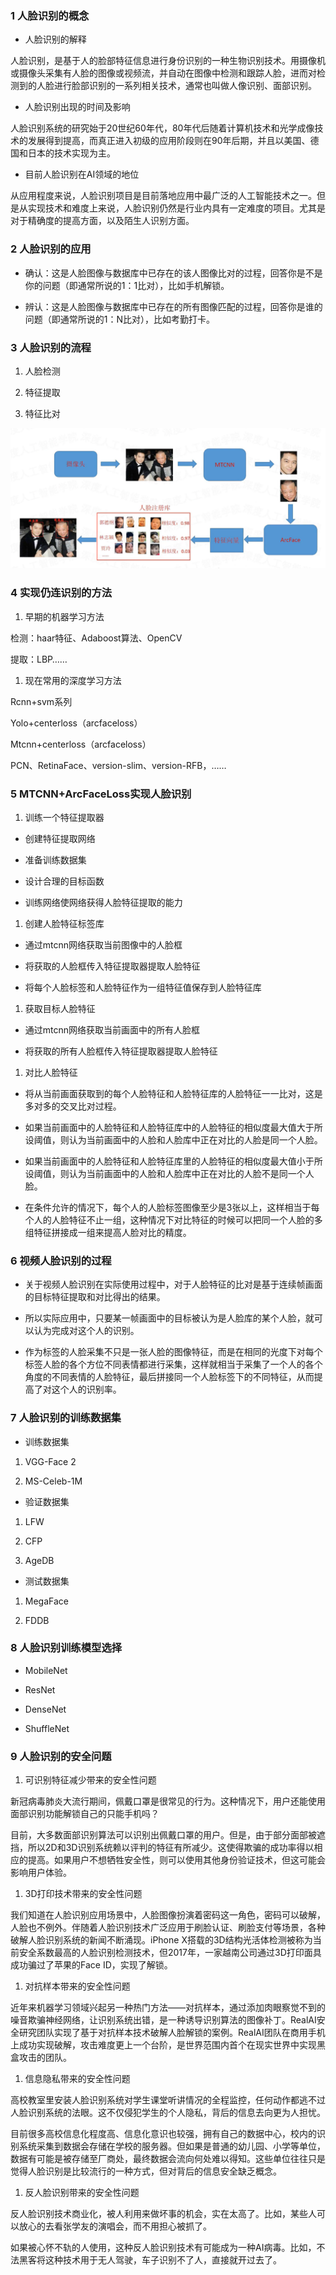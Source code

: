 ### 1 人脸识别的概念

- 人脸识别的解释

人脸识别，是基于人的脸部特征信息进行身份识别的一种生物识别技术。用摄像机或摄像头采集有人脸的图像或视频流，并自动在图像中检测和跟踪人脸，进而对检测到的人脸进行脸部识别的一系列相关技术，通常也叫做人像识别、面部识别。

- 人脸识别出现的时间及影响

人脸识别系统的研究始于20世纪60年代，80年代后随着计算机技术和光学成像技术的发展得到提高，而真正进入初级的应用阶段则在90年后期，并且以美国、德国和日本的技术实现为主。

- 目前人脸识别在AI领域的地位

从应用程度来说，人脸识别项目是目前落地应用中最广泛的人工智能技术之一。但是从实现技术和难度上来说，人脸识别仍然是行业内具有一定难度的项目。尤其是对于精确度的提高方面，以及陌生人识别方面。

### 2 人脸识别的应用

- 确认：这是人脸图像与数据库中已存在的该人图像比对的过程，回答你是不是你的问题（即通常所说的1：1比对），比如手机解锁。

- 辨认：这是人脸图像与数据库中已存在的所有图像匹配的过程，回答你是谁的问题（即通常所说的1：N比对），比如考勤打卡。

### 3 人脸识别的流程

1. 人脸检测

1. 特征提取

1. 特征比对

![](../../assets/images/AI/attachments/3.算法课程学习笔记-人脸识别实现流程_image_0.png)

### 4 实现仍连识别的方法

1. 早期的机器学习方法

检测：haar特征、Adaboost算法、OpenCV

提取：LBP……

1. 现在常用的深度学习方法

Rcnn+svm系列

Yolo+centerloss（arcfaceloss）

Mtcnn+centerloss（arcfaceloss）

PCN、RetinaFace、version-slim、version-RFB，……

### 5 MTCNN+ArcFaceLoss实现人脸识别

1. 训练一个特征提取器

- 创建特征提取网络

- 准备训练数据集

- 设计合理的目标函数

- 训练网络使网络获得人脸特征提取的能力

1. 创建人脸特征标签库

- 通过mtcnn网络获取当前图像中的人脸框

- 将获取的人脸框传入特征提取器提取人脸特征

- 将每个人脸标签和人脸特征作为一组特征值保存到人脸特征库

1. 获取目标人脸特征

- 通过mtcnn网络获取当前画面中的所有人脸框

- 将获取的所有人脸框传入特征提取器提取人脸特征

1. 对比人脸特征

- 将从当前画面获取到的每个人脸特征和人脸特征库的人脸特征一一比对，这是多对多的交叉比对过程。

- 如果当前画面中的人脸特征和人脸特征库中的人脸特征的相似度最大值大于所设阈值，则认为当前画面中的人脸和人脸库中正在对比的人脸是同一个人脸。

- 如果当前画面中的人脸特征和人脸特征库里的人脸特征的相似度最大值小于所设阈值，则认为当前画面中的人脸和人脸库中正在对比的人脸不是同一个人脸。

- 在条件允许的情况下，每个人的人脸标签图像至少是3张以上，这样相当于每个人的人脸特征不止一组，这种情况下对比特征的时候可以把同一个人脸的多组特征拼接成一组来提高人脸对比的精度。

### 6 视频人脸识别的过程

- 关于视频人脸识别在实际使用过程中，对于人脸特征的比对是基于连续帧画面的目标特征提取和对比得出的结果。

- 所以实际应用中，只要某一帧画面中的目标被认为是人脸库的某个人脸，就可以认为完成对这个人的识别。

- 作为标签的人脸采集不只是一张人脸的图像特征，而是在相同的光度下对每个标签人脸的各个方位不同表情都进行采集，这样就相当于采集了一个人的各个角度的不同表情的人脸特征，最后拼接同一个人脸标签下的不同特征，从而提高了对这个人的识别率。

### 7 人脸识别的训练数据集

- 训练数据集


1. VGG-Face 2

1. MS-Celeb-1M

- 验证数据集


1. LFW

1. CFP

1. AgeDB

- 测试数据集


1. MegaFace

1. FDDB

### 8 人脸识别训练模型选择

- MobileNet

- ResNet

- DenseNet

- ShuffleNet

### 9 人脸识别的安全问题

1. 可识别特征减少带来的安全性问题

新冠病毒肺炎大流行期间，佩戴口罩是很常见的行为。这种情况下，用户还能使用面部识别功能解锁自己的只能手机吗？

目前，大多数面部识别算法可以识别出佩戴口罩的用户。但是，由于部分面部被遮挡，所以2D和3D识别系统赖以评判的特征有所减少。这使得欺骗的成功率得以相应的提高。如果用户不想牺牲安全性，则可以使用其他身份验证技术，但这可能会影响用户体验。

1. 3D打印技术带来的安全性问题

我们知道在人脸识别应用场景中，人脸图像扮演着密码这一角色，密码可以破解，人脸也不例外。伴随着人脸识别技术广泛应用于刷脸认证、刷脸支付等场景，各种破解人脸识别系统的新闻不断涌现。iPhone X搭载的3D结构光活体检测被称为当前安全系数最高的人脸识别检测技术，但2017年，一家越南公司通过3D打印面具成功骗过了苹果的Face ID，实现了解锁。

1. 对抗样本带来的安全性问题

近年来机器学习领域兴起另一种热门方法——对抗样本，通过添加肉眼察觉不到的噪音欺骗神经网络，让识别系统出错，是一种诱导识别算法的图像补丁。RealAI安全研究团队实现了基于对抗样本技术破解人脸解锁的案例。RealAI团队在商用手机上成功实现破解，攻击难度更上一个台阶，是世界范围内首个在现实世界中实现黑盒攻击的团队。

1. 信息隐私带来的安全性问题

高校教室里安装人脸识别系统对学生课堂听讲情况的全程监控，任何动作都逃不过人脸识别系统的法眼。这不仅侵犯学生的个人隐私，背后的信息去向更为人担忧。

目前很多高校信息化程度高、信息化意识也较强，拥有自己的数据中心，校内的识别系统采集到数据会存储在学校的服务器。但如果是普通的幼儿园、小学等单位，数据有可能是被存储至厂商处，最终数据会流向何处难以得知。这些单位往往只是觉得人脸识别是比较流行的一种方式，但对背后的信息安全缺乏概念。

1. 反人脸识别带来的安全性问题

反人脸识别技术商业化，被人利用来做坏事的机会，实在太高了。比如，某些人可以放心的去看张学友的演唱会，而不用担心被抓了。

如果被心怀不轨的人使用，这种反人脸识别技术有可能成为一种AI病毒。比如，不法黑客将这种技术用于无人驾驶，车子识别不了人，直接就开过去了。